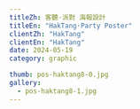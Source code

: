```yaml
---
titleZh: 客聽·派對 海報設計
titleEn: "HakTang·Party Poster"
clientZh: "HakTang"
clientEn: "HakTang"
date: 2024-05-19
category: graphic

thumb: pos-haktang8-0.jpg
gallery:
  - pos-haktang8-1.jpg
---
```

